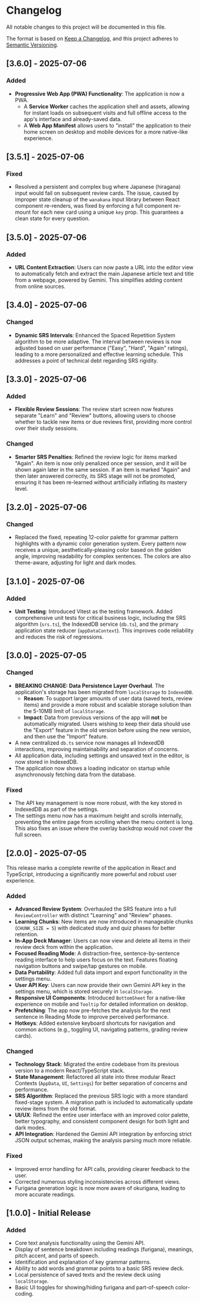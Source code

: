 # Changelog

All notable changes to this project will be documented in this file.

The format is based on [Keep a Changelog](https://keepachangelog.com/en/1.0.0/),
and this project adheres to [Semantic Versioning](https://semver.org/spec/v2.0.0.html).

## [3.6.0] - 2025-07-06

### Added
-   **Progressive Web App (PWA) Functionality**: The application is now a PWA.
    -   A **Service Worker** caches the application shell and assets, allowing for instant loads on subsequent visits and full offline access to the app's interface and already-saved data.
    -   A **Web App Manifest** allows users to "install" the application to their home screen on desktop and mobile devices for a more native-like experience.

## [3.5.1] - 2025-07-06

### Fixed
-   Resolved a persistent and complex bug where Japanese (hiragana) input would fail on subsequent review cards. The issue, caused by improper state cleanup of the `wanakana` input library between React component re-renders, was fixed by enforcing a full component re-mount for each new card using a unique `key` prop. This guarantees a clean state for every question.

## [3.5.0] - 2025-07-06

### Added
-   **URL Content Extraction**: Users can now paste a URL into the editor view to automatically fetch and extract the main Japanese article text and title from a webpage, powered by Gemini. This simplifies adding content from online sources.

## [3.4.0] - 2025-07-06

### Changed
-   **Dynamic SRS Intervals**: Enhanced the Spaced Repetition System algorithm to be more adaptive. The interval between reviews is now adjusted based on user performance ("Easy", "Hard", "Again" ratings), leading to a more personalized and effective learning schedule. This addresses a point of technical debt regarding SRS rigidity.

## [3.3.0] - 2025-07-06

### Added
-   **Flexible Review Sessions**: The review start screen now features separate "Learn" and "Review" buttons, allowing users to choose whether to tackle new items or due reviews first, providing more control over their study sessions.

### Changed
-   **Smarter SRS Penalties**: Refined the review logic for items marked "Again". An item is now only penalized once per session, and it will be shown again later in the same session. If an item is marked "Again" and then later answered correctly, its SRS stage will not be promoted, ensuring it has been re-learned without artificially inflating its mastery level.

## [3.2.0] - 2025-07-06

### Changed
-   Replaced the fixed, repeating 12-color palette for grammar pattern highlights with a dynamic color generation system. Every pattern now receives a unique, aesthetically-pleasing color based on the golden angle, improving readability for complex sentences. The colors are also theme-aware, adjusting for light and dark modes.

## [3.1.0] - 2025-07-06

### Added
-   **Unit Testing**: Introduced Vitest as the testing framework. Added comprehensive unit tests for critical business logic, including the SRS algorithm (`srs.ts`), the IndexedDB service (`db.ts`), and the primary application state reducer (`appDataContext`). This improves code reliability and reduces the risk of regressions.

## [3.0.0] - 2025-07-05

### Changed
-   **BREAKING CHANGE: Data Persistence Layer Overhaul**. The application's storage has been migrated from `localStorage` to `IndexedDB`.
    -   **Reason**: To support larger amounts of user data (saved texts, review items) and provide a more robust and scalable storage solution than the 5-10MB limit of `localStorage`.
    -   **Impact**: Data from previous versions of the app will **not** be automatically migrated. Users wishing to keep their data should use the "Export" feature in the old version before using the new version, and then use the "Import" feature.
-   A new centralized `db.ts` service now manages all IndexedDB interactions, improving maintainability and separation of concerns.
-   All application data, including settings and unsaved text in the editor, is now stored in IndexedDB.
-   The application now shows a loading indicator on startup while asynchronously fetching data from the database.

### Fixed
-   The API key management is now more robust, with the key stored in IndexedDB as part of the settings.
-   The settings menu now has a maximum height and scrolls internally, preventing the entire page from scrolling when the menu content is long. This also fixes an issue where the overlay backdrop would not cover the full screen.

## [2.0.0] - 2025-07-05

This release marks a complete rewrite of the application in React and TypeScript, introducing a significantly more powerful and robust user experience.

### Added

-   **Advanced Review System**: Overhauled the SRS feature into a full `ReviewController` with distinct "Learning" and "Review" phases.
-   **Learning Chunks**: New items are now introduced in manageable chunks (`CHUNK_SIZE = 5`) with dedicated study and quiz phases for better retention.
-   **In-App Deck Manager**: Users can now view and delete all items in their review deck from within the application.
-   **Focused Reading Mode**: A distraction-free, sentence-by-sentence reading interface to help users focus on the text. Features floating navigation buttons and swipe/tap gestures on mobile.
-   **Data Portability**: Added full data import and export functionality in the settings menu.
-   **User API Key**: Users can now provide their own Gemini API key in the settings menu, which is stored securely in `localStorage`.
-   **Responsive UI Components**: Introduced `BottomSheet` for a native-like experience on mobile and `Tooltip` for detailed information on desktop.
-   **Prefetching**: The app now pre-fetches the analysis for the next sentence in Reading Mode to improve perceived performance.
-   **Hotkeys**: Added extensive keyboard shortcuts for navigation and common actions (e.g., toggling UI, navigating patterns, grading review cards).

### Changed

-   **Technology Stack**: Migrated the entire codebase from its previous version to a modern React/TypeScript stack.
-   **State Management**: Refactored all state into three modular React Contexts (`AppData`, `UI`, `Settings`) for better separation of concerns and performance.
-   **SRS Algorithm**: Replaced the previous SRS logic with a more standard fixed-stage system. A migration path is included to automatically update review items from the old format.
-   **UI/UX**: Refined the entire user interface with an improved color palette, better typography, and consistent component design for both light and dark modes.
-   **API Integration**: Hardened the Gemini API integration by enforcing strict JSON output schemas, making the analysis parsing much more reliable.

### Fixed

-   Improved error handling for API calls, providing clearer feedback to the user.
-   Corrected numerous styling inconsistencies across different views.
-   Furigana generation logic is now more aware of okurigana, leading to more accurate readings.

## [1.0.0] - Initial Release

### Added

-   Core text analysis functionality using the Gemini API.
-   Display of sentence breakdown including readings (furigana), meanings, pitch accent, and parts of speech.
-   Identification and explanation of key grammar patterns.
-   Ability to add words and grammar points to a basic SRS review deck.
-   Local persistence of saved texts and the review deck using `localStorage`.
-   Basic UI toggles for showing/hiding furigana and part-of-speech color-coding.